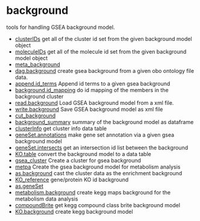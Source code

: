﻿# background

tools for handling GSEA background model.

+ [clusterIDs](background/clusterIDs.1) get all of the cluster id set from the given background model object
+ [moleculeIDs](background/moleculeIDs.1) get all of the molecule id set from the given background model object
+ [meta_background](background/meta_background.1) 
+ [dag.background](background/dag.background.1) create gsea background from a given obo ontology file data.
+ [append.id_terms](background/append.id_terms.1) Append id terms to a given gsea background
+ [background.id_mapping](background/background.id_mapping.1) do id mapping of the members in the background cluster
+ [read.background](background/read.background.1) Load GSEA background model from a xml file.
+ [write.background](background/write.background.1) Save GSEA background model as xml file
+ [cut_background](background/cut_background.1) 
+ [background_summary](background/background_summary.1) summary of the background model as dataframe
+ [clusterInfo](background/clusterInfo.1) get cluster info data table
+ [geneSet.annotations](background/geneSet.annotations.1) make gene set annotation via a given gsea background model
+ [geneSet.intersects](background/geneSet.intersects.1) get an intersection id list between the background
+ [KO.table](background/KO.table.1) convert the background model to a data table
+ [gsea_cluster](background/gsea_cluster.1) Create a cluster for gsea background
+ [metpa](background/metpa.1) Create the gsea background model for metabolism analysis
+ [as.background](background/as.background.1) cast the cluster data as the enrichment background
+ [KO_reference](background/KO_reference.1) gene/protein KO id background
+ [as.geneSet](background/as.geneSet.1) 
+ [metabolism.background](background/metabolism.background.1) create kegg maps background for the metabolism data analysis
+ [compoundBrite](background/compoundBrite.1) get kegg compound class brite background model
+ [KO.background](background/KO.background.1) create kegg background model
